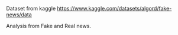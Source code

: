 Dataset from kaggle
https://www.kaggle.com/datasets/algord/fake-news/data

Analysis from Fake and Real news.
